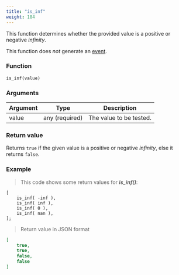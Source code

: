 ```yaml
---
title: "is_inf"
weight: 184
---
```


This function determines whether the provided value is a positive or negative *infinity*.

This function does *not* generate an [event](../../overview/events).

### Function

`is_inf(value)`

### Arguments

Argument | Type | Description
-------- | ---- | -----------
value | any (required) | The value to be tested.

### Return value

Returns `true` if the given value is a positive or negative *infinity*, else it returns `false`.

### Example

> This code shows some return values for ***is_inf()***:

```thingsdb,json_response
[
    is_inf( -inf ),
    is_inf( inf ),
    is_inf( 0 ),
    is_inf( nan ),
];
```

> Return value in JSON format

```json
[
    true,
    true,
    false,
    false
]
```
